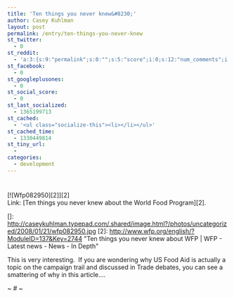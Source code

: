 ```yaml
---
title: 'Ten things you never knew&#8230;'
author: Casey Kuhlman
layout: post
permalink: /entry/ten-things-you-never-knew
st_twitter:
  - 0
st_reddit:
  - 'a:3:{s:9:"permalink";s:0:"";s:5:"score";i:0;s:12:"num_comments";i:0;}'
st_facebook:
  - 0
st_googleplusones:
  - 0
st_social_score:
  - 0
st_last_socialized:
  - 1365199713
st_cached:
  - '<ul class="socialize-this"><li></li></ul>'
st_cached_time:
  - 1330449814
st_tiny_url:
  - 
categories:
  - development
---
```

# 

[![Wfp082950][2]][2]  
Link: [Ten things you never knew about the World Food Program][2].

 []: http://caseykuhlman.typepad.com/.shared/image.html?/photos/uncategorized/2008/01/21/wfp082950.jpg
 [2]: http://www.wfp.org/english/?ModuleID=137&Key=2744 "Ten things you never knew about WFP | WFP - Latest news - News - In Depth"

This is very interesting.  If you are wondering why US Food Aid is actually a topic on the campaign trail and discussed in Trade debates, you can see a smattering of why in this article….

~ # ~